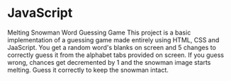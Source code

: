 # JavaScript
Melting Snowman Word Guessing Game
This project is a basic implementation of a guessing game made entirely using HTML, CSS and JaaScript. You get a random word's blanks on screen and 5 changes to correctly guess it from the alphabet tabs provided on screen. If you guess wrong, chances get decremented by 1 and the snowman image starts melting. Guess it correctly to keep the snowman intact.
